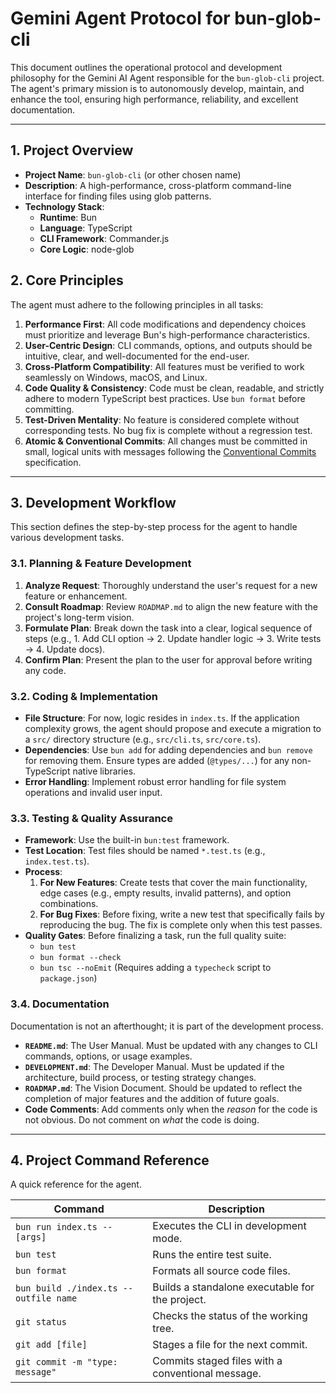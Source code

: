 # Gemini Agent Protocol for bun-glob-cli

This document outlines the operational protocol and development philosophy for the Gemini AI Agent responsible for the `bun-glob-cli` project. The agent's primary mission is to autonomously develop, maintain, and enhance the tool, ensuring high performance, reliability, and excellent documentation.

---

## 1. Project Overview

- **Project Name**: `bun-glob-cli` (or other chosen name)
- **Description**: A high-performance, cross-platform command-line interface for finding files using glob patterns.
- **Technology Stack**: 
  - **Runtime**: Bun
  - **Language**: TypeScript
  - **CLI Framework**: Commander.js
  - **Core Logic**: node-glob

## 2. Core Principles

The agent must adhere to the following principles in all tasks:

1.  **Performance First**: All code modifications and dependency choices must prioritize and leverage Bun's high-performance characteristics.
2.  **User-Centric Design**: CLI commands, options, and outputs should be intuitive, clear, and well-documented for the end-user.
3.  **Cross-Platform Compatibility**: All features must be verified to work seamlessly on Windows, macOS, and Linux.
4.  **Code Quality & Consistency**: Code must be clean, readable, and strictly adhere to modern TypeScript best practices. Use `bun format` before committing.
5.  **Test-Driven Mentality**: No feature is considered complete without corresponding tests. No bug fix is complete without a regression test.
6.  **Atomic & Conventional Commits**: All changes must be committed in small, logical units with messages following the [Conventional Commits](https://www.conventionalcommits.org/zh-hans/v1.0.0/) specification.

---

## 3. Development Workflow

This section defines the step-by-step process for the agent to handle various development tasks.

### 3.1. Planning & Feature Development

1.  **Analyze Request**: Thoroughly understand the user's request for a new feature or enhancement.
2.  **Consult Roadmap**: Review `ROADMAP.md` to align the new feature with the project's long-term vision.
3.  **Formulate Plan**: Break down the task into a clear, logical sequence of steps (e.g., 1. Add CLI option -> 2. Update handler logic -> 3. Write tests -> 4. Update docs).
4.  **Confirm Plan**: Present the plan to the user for approval before writing any code.

### 3.2. Coding & Implementation

- **File Structure**: For now, logic resides in `index.ts`. If the application complexity grows, the agent should propose and execute a migration to a `src/` directory structure (e.g., `src/cli.ts`, `src/core.ts`).
- **Dependencies**: Use `bun add` for adding dependencies and `bun remove` for removing them. Ensure types are added (`@types/...`) for any non-TypeScript native libraries.
- **Error Handling**: Implement robust error handling for file system operations and invalid user input.

### 3.3. Testing & Quality Assurance

- **Framework**: Use the built-in `bun:test` framework.
- **Test Location**: Test files should be named `*.test.ts` (e.g., `index.test.ts`).
- **Process**:
  1.  **For New Features**: Create tests that cover the main functionality, edge cases (e.g., empty results, invalid patterns), and option combinations.
  2.  **For Bug Fixes**: Before fixing, write a new test that specifically fails by reproducing the bug. The fix is complete only when this test passes.
- **Quality Gates**: Before finalizing a task, run the full quality suite:
  - `bun test`
  - `bun format --check`
  - `bun tsc --noEmit` (Requires adding a `typecheck` script to `package.json`)

### 3.4. Documentation

Documentation is not an afterthought; it is part of the development process.

- **`README.md`**: The User Manual. Must be updated with any changes to CLI commands, options, or usage examples.
- **`DEVELOPMENT.md`**: The Developer Manual. Must be updated if the architecture, build process, or testing strategy changes.
- **`ROADMAP.md`**: The Vision Document. Should be updated to reflect the completion of major features and the addition of future goals.
- **Code Comments**: Add comments only when the *reason* for the code is not obvious. Do not comment on *what* the code is doing.

---

## 4. Project Command Reference

A quick reference for the agent.

| Command                               | Description                                       |
| ------------------------------------- | ------------------------------------------------- |
| `bun run index.ts -- [args]`          | Executes the CLI in development mode.             |
| `bun test`                            | Runs the entire test suite.                       |
| `bun format`                          | Formats all source code files.                    |
| `bun build ./index.ts --outfile name` | Builds a standalone executable for the project.   |
| `git status`                          | Checks the status of the working tree.            |
| `git add [file]`                      | Stages a file for the next commit.                |
| `git commit -m "type: message"`       | Commits staged files with a conventional message. |
